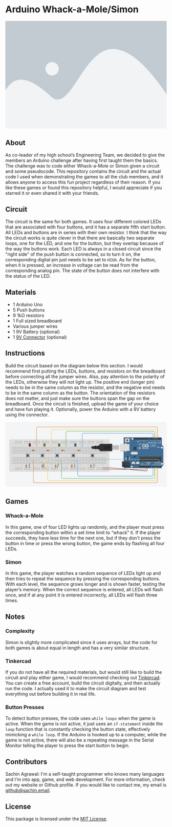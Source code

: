 # Arduino Whack-a-Mole/Simon

![circuit](circuit.png)

## About
As co-leader of my high school’s Engineering Team, we decided to give the members an Arduino challenge after having first taught them the basics. The challenge was to code either Whack-a-Mole or Simon given a circuit and some pseudocode. This repository contains the circuit and the actual code I used when demonstrating the games to all the club members, and it allows anyone to access this fun project regardless of their reason. If you like these games or found this repository helpful, I would appreciate if you starred it or even shared it with your friends.

## Circuit
The circuit is the same for both games. It uses four different colored LEDs that are associated with four buttons, and it has a separate fifth start button. All LEDs and buttons are in series with their own resistor. I think that the way the circuit works is quite clever in that there are basically two separate loops, one for the LED, and one for the button, but they overlap because of the way the buttons work. Each LED is always in a closed circuit since the "right side" of the push button is connected, so to turn it on, the corresponding digital pin just needs to be set to `HIGH`. As for the button, when it is pressed, an increase in voltage can be read from the corresponding analog pin. The state of the button does not interfere with the status of the LED.

## Materials
- 1 Arduino Uno
- 5 Push buttons
- 9 1kΩ resistors
- 1 Full sized breadboard
- Various jumper wires
- 1 9V Battery (optional) 
- 1 [9V Connector](https://www.amazon.com/Chanzon-Battery-2-1x5-5mm-Connector-Leather/dp/B083QFNY1G?th=1) (optional)

## Instructions
Build the circuit based on the diagram below this section. I would recommend first putting the LEDs, buttons, and resistors on the breadboard before connecting all the jumper wires. Also, pay attention to the polarity of the LEDs, otherwise they will not light up. The positive end (longer pin) needs to be in the same column as the resistor, and the negative end needs to be in the same column as the button. The orientation of the resistors does not matter, and just make sure the buttons span the gap on the breadboard. Once the circuit is finished, upload the game of your choice and have fun playing it. Optionally, power the Arduino with a 9V battery using the connector.

![diagram](diagram.png)

## Games

### Whack-a-Mole
In this game, one of four LED lights up randomly, and the player must press the corresponding button within a set time limit to “whack” it. If the player succeeds, they have less time for the next one, but if they don't press the button in time or press the wrong button, the game ends by flashing all four LEDs.

### Simon
In this game, the player watches a random sequence of LEDs light up and then tries to repeat the sequence by pressing the corresponding buttons. With each level, the sequence grows longer and is shown faster, testing the player’s memory. When the correct sequence is entered, all LEDs will flash once, and if at any point it is entered incorrectly, all LEDs will flash three times.  

## Notes

### Complexity
Simon is slightly more complicated since it uses arrays, but the code for both games is about equal in length and has a very similar structure. 

### Tinkercad
If you do not have all the required materials, but would still like to build the circuit and play either game, I would recommend checking out [Tinkercad](https://www.tinkercad.com/). You can create a free account, build the circuit digitally, and then actually run the code. I actually used it to make the circuit diagram and test everything out before building it in real life. 

### Button Presses
To detect button presses, the code uses `while loops` when the game is active. When the game is not active, it just uses an `if-statement` inside the `loop` function that is constantly checking the button state, effectively mimicking a `while loop`. If the Arduino is hooked up to a computer, while the game is not active, there will also be a repeating message in the Serial Monitor telling the player to press the start button to begin.

## Contributors
Sachin Agrawal: I'm a self-taught programmer who knows many languages and I'm into app, game, and web development. For more information, check out my website or Github profile. If you would like to contact me, my email is [github@sachin.email](mailto:github@sachin.email).

## License
This package is licensed under the [MIT License](LICENSE.txt).